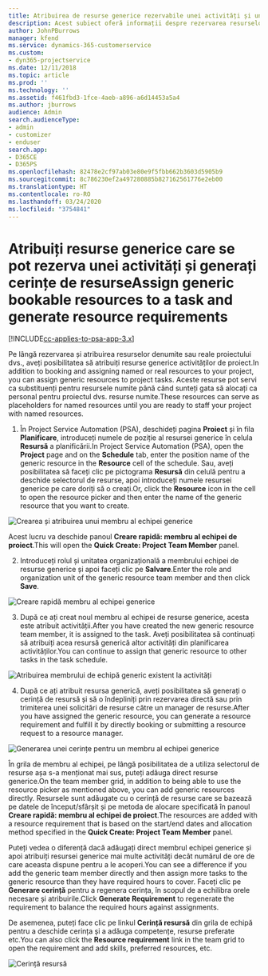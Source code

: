 ```yaml
---
title: Atribuirea de resurse generice rezervabile unei activități și unei echipe de proiect
description: Acest subiect oferă informații despre rezervarea resurselor generice pentru activități și echipe de proiect.
author: JohnPBurrows
manager: kfend
ms.service: dynamics-365-customerservice
ms.custom:
- dyn365-projectservice
ms.date: 12/11/2018
ms.topic: article
ms.prod: ''
ms.technology: ''
ms.assetid: f461fbd3-1fce-4aeb-a896-a6d14453a5a4
ms.author: jburrows
audience: Admin
search.audienceType:
- admin
- customizer
- enduser
search.app:
- D365CE
- D365PS
ms.openlocfilehash: 82478e2cf97ab03e80e9f5fbb662b3603d5905b9
ms.sourcegitcommit: 8c786230ef2a497280885b827162561776e2eb00
ms.translationtype: HT
ms.contentlocale: ro-RO
ms.lasthandoff: 03/24/2020
ms.locfileid: "3754841"
---
```

# <a name="assign-generic-bookable-resources-to-a-task-and-generate-resource-requirements"></a><span data-ttu-id="df847-103">Atribuiți resurse generice care se pot rezerva unei activități și generați cerințe de resurse</span><span class="sxs-lookup"><span data-stu-id="df847-103">Assign generic bookable resources to a task and generate resource requirements</span></span> 

[!INCLUDE[cc-applies-to-psa-app-3.x](../includes/cc-applies-to-psa-app-3x.md)]

<span data-ttu-id="df847-104">Pe lângă rezervarea și atribuirea resurselor denumite sau reale proiectului dvs., aveți posibilitatea să atribuiți resurse generice activităților de proiect.</span><span class="sxs-lookup"><span data-stu-id="df847-104">In addition to booking and assigning named or real resources to your project, you can assign generic resources to project tasks.</span></span> <span data-ttu-id="df847-105">Aceste resurse pot servi ca substituenți pentru resursele numite până când sunteți gata să alocați ca personal pentru proiectul dvs. resurse numite.</span><span class="sxs-lookup"><span data-stu-id="df847-105">These resources can serve as placeholders for named resources until you are ready to staff your project with named resources.</span></span> 

1. <span data-ttu-id="df847-106">În Project Service Automation (PSA), deschideți pagina **Proiect** și în fila **Planificare**, introduceți numele de poziție al resursei generice în celula **Resursă** a planificării.</span><span class="sxs-lookup"><span data-stu-id="df847-106">In Project Service Automation (PSA), open the **Project** page and on the **Schedule** tab, enter the position name of the generic resource in the **Resource** cell of the schedule.</span></span> <span data-ttu-id="df847-107">Sau, aveți posibilitatea să faceți clic pe pictograma **Resursă** din celulă pentru a deschide selectorul de resurse, apoi introduceți numele resursei generice pe care doriți să o creați.</span><span class="sxs-lookup"><span data-stu-id="df847-107">Or, click the **Resource** icon in the cell to open the resource picker and then enter the name of the generic resource that you want to create.</span></span>

![Crearea și atribuirea unui membru al echipei generice](media/RM-how-to-9.png)

<span data-ttu-id="df847-109">Acest lucru va deschide panoul **Creare rapidă: membru al echipei de proiect**.</span><span class="sxs-lookup"><span data-stu-id="df847-109">This will open the **Quick Create: Project Team Member** panel.</span></span> 

2. <span data-ttu-id="df847-110">Introduceți rolul și unitatea organizațională a membrului echipei de resurse generice și apoi faceți clic pe **Salvare**.</span><span class="sxs-lookup"><span data-stu-id="df847-110">Enter the role and organization unit of the generic resource team member and then click **Save**.</span></span>

![Creare rapidă membru al echipei generice](media/RM-how-to-10.png)

3. <span data-ttu-id="df847-112">După ce ați creat noul membru al echipei de resurse generice, acesta este atribuit activității.</span><span class="sxs-lookup"><span data-stu-id="df847-112">After you have created the new generic resource team member, it is assigned to the task.</span></span> <span data-ttu-id="df847-113">Aveți posibilitatea să continuați să atribuiți acea resursă generică altor activități din planificarea activităților.</span><span class="sxs-lookup"><span data-stu-id="df847-113">You can continue to assign that generic resource to other tasks in the task schedule.</span></span>

![Atribuirea membrului de echipă generic existent la activități](media/RM-how-to-11.png)

4. <span data-ttu-id="df847-115">După ce ați atribuit resursa generică, aveți posibilitatea să generați o cerință de resursă și să o îndepliniți prin rezervarea directă sau prin trimiterea unei solicitări de resurse către un manager de resurse.</span><span class="sxs-lookup"><span data-stu-id="df847-115">After you have assigned the generic resource, you can generate a resource requirement and fulfill it by directly booking or submitting a resource request to a resource manager.</span></span>

![Generarea unei cerințe pentru un membru al echipei generice](media/RM-how-to-12.png)

<span data-ttu-id="df847-117">În grila de membru al echipei, pe lângă posibilitatea de a utiliza selectorul de resurse așa s-a menționat mai sus, puteți adăuga direct resurse generice.</span><span class="sxs-lookup"><span data-stu-id="df847-117">On the team member grid, in addition to being able to use the resource picker as mentioned above, you can add generic resources directly.</span></span> <span data-ttu-id="df847-118">Resursele sunt adăugate cu o cerință de resurse care se bazează pe datele de început/sfârșit și pe metoda de alocare specificată în panoul **Creare rapidă: membru al echipei de proiect**.</span><span class="sxs-lookup"><span data-stu-id="df847-118">The resources are added with a resource requirement that is based on the start/end dates and allocation method specified in the **Quick Create: Project Team Member** panel.</span></span>

<span data-ttu-id="df847-119">Puteți vedea o diferență dacă adăugați direct membrul echipei generice și apoi atribuiți resursei generice mai multe activități decât numărul de ore de care aceasta dispune pentru a le acoperi.</span><span class="sxs-lookup"><span data-stu-id="df847-119">You can see a difference if you add the generic team member directly and then assign more tasks to the generic resource than they have required hours to cover.</span></span> <span data-ttu-id="df847-120">Faceți clic pe **Generare cerință** pentru a regenera cerința, în scopul de a echilibra orele necesare și atribuirile.</span><span class="sxs-lookup"><span data-stu-id="df847-120">Click **Generate Requirement** to regenerate the requirement to balance the required hours against assignments.</span></span>

<span data-ttu-id="df847-121">De asemenea, puteți face clic pe linkul **Cerință resursă** din grila de echipă pentru a deschide cerința și a adăuga competențe, resurse preferate etc.</span><span class="sxs-lookup"><span data-stu-id="df847-121">You can also click the **Resource requirement** link in the team grid to open the requirement and add skills, preferred resources, etc.</span></span>

![Cerință resursă](media/RM-how-to-13.png)

